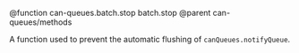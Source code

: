 @function can-queues.batch.stop batch.stop
@parent can-queues/methods


A function used to prevent the automatic flushing of `canQueues.notifyQueue`.
